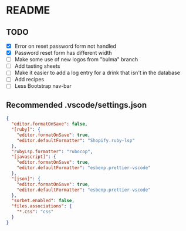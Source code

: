 # README

## TODO

- [x] Error on reset password form not handled
- [x] Password reset form has different width
- [ ] Make some use of new logos from "bulma" branch
- [ ] Add tasting sheets
- [ ] Make it easier to add a log entry for a drink that isn't in the database
- [ ] Add recipes
- [ ] Less Bootstrap nav-bar

## Recommended .vscode/settings.json

```json
{
  "editor.formatOnSave": false,
  "[ruby]": {
    "editor.formatOnSave": true,
    "editor.defaultFormatter": "Shopify.ruby-lsp"
  },
  "rubyLsp.formatter": "rubocop",
  "[javascript]": {
    "editor.formatOnSave": true,
    "editor.defaultFormatter": "esbenp.prettier-vscode"
  },
  "[json]": {
    "editor.formatOnSave": true,
    "editor.defaultFormatter": "esbenp.prettier-vscode"
  },
  "sorbet.enabled": false,
  "files.associations": {
    "*.css": "css"
  }
}
```
